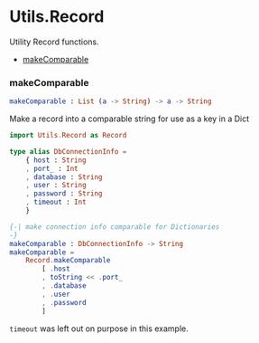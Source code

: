 # Utils.Record

Utility Record functions.

- [makeComparable](#makecomparable)

### **makeComparable**
```elm
makeComparable : List (a -> String) -> a -> String
```

Make a record into a comparable string for use as a key in a Dict

```elm
import Utils.Record as Record

type alias DbConnectionInfo =
    { host : String
    , port_ : Int
    , database : String
    , user : String
    , password : String
    , timeout : Int
    }

{-| make connection info comparable for Dictionaries
-}
makeComparable : DbConnectionInfo -> String
makeComparable =
    Record.makeComparable
        [ .host
        , toString << .port_
        , .database
        , .user
        , .password
        ]

```

`timeout` was left out on purpose in this example.

